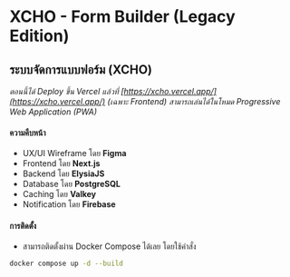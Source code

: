 # XCHO - Form Builder (Legacy Edition)

## ระบบจัดการแบบฟอร์ม (XCHO) 

*ตอนนี้ได้ Deploy ขึ้น Vercel แล้วที่ [https://xcho.vercel.app/](https://xcho.vercel.app/) (เฉพาะ Frontend) สามารถเล่นได้ในโหมด Progressive Web Application (PWA)*

#### ความคืบหน้า
- UX/UI Wireframe โดย **Figma**
- Frontend โดย **Next.js**
- Backend โดย **ElysiaJS**
- Database โดย **PostgreSQL**
- Caching โดย **Valkey**
- Notification โดย **Firebase**

#### การติดตั้ง
- สามารถติดตั้งผ่าน Docker Compose ได้เลย โดยใช้คำสั่ง
```bash
docker compose up -d --build
```
